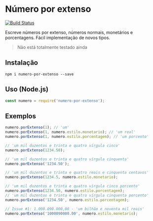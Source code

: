 # Número por extenso

[![Build Status](https://travis-ci.org/LenonBordini/numero-por-extenso.svg?branch=master)](https://travis-ci.org/LenonBordini/numero-por-extenso)

Escreve números por extenso, números normais, monetários e porcentagens.
Fácil implementação de novos tipos.
> Não está totalmente testado ainda

## Instalação

```shell
npm i numero-por-extenso --save
```

## Uso (Node.js)

```js
const numero = require('numero-por-extenso');
```

## Exemplos

```js
numero.porExtenso(1); // 'um'
numero.porExtenso(1, numero.estilo.monetario); // 'um real'
numero.porExtenso(1, numero.estilo.porcentagem); // 'um porcento'

// 'um mil duzentos e trinta e quatro vírgula cinco'
numero.porExtenso(1234.50);

// 'um mil duzentos e trinta e quatro vírgula cinquenta'
numero.porExtenso('1234.50');

// 'um mil duzentos e trinta e quatro reais e cinquenta centavos'
numero.porExtenso(1234.5, numero.estilo.monetario);

// 'um mil duzentos e trinta e quatro vírgula cinco porcento'
numero.porExtenso(1234.50, numero.estilo.porcentagem);
// 'um mil duzentos e trinta e quatro vírgula cinquenta porcento'
numero.porExtenso('1234.50', numero.estilo.porcentagem);

// Issue #1: 1.000.090.000,00 - 'um bilhão e noventa mil reais'
numero.porExtenso('1000090000.00', numero.estilo.monetario);
```
